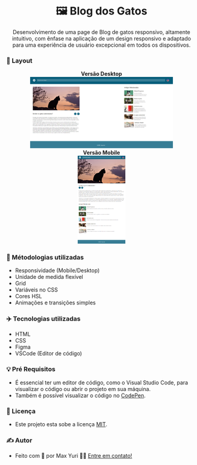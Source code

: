 <h1 align="center"> 
    🖼 Blog dos Gatos
</h1>
<p align="center">
 Desenvolvimento de uma page de Blog de gatos responsivo, altamente intuitivo, com ênfase na aplicação de um design responsivo e adaptado para uma experiência de usuário excepcional em todos os dispositivos.
</p>

### 📰 Layout

<p align="center">
  <strong>Versão Desktop</strong>
  <br>
  <img
    alt="Blog dos Gatos Page Desktop"
    title="Blog dos Gatos Page Desktop"
    src="/Projeto 09 - Blog dos gatos/Assets/Blogdosgatos Desktop.png" width="75%" height="75%"
  />
  <br>
  <strong>Versão Mobile</strong>
  <br>
  <img
    alt="Blog dos Gatos Page Mobile"
    title="Blog dos Gatos Page Mobile"
    src="/Projeto 09 - Blog dos gatos/Assets/Blogdosgatos Mobile.png" width="25%" height="25%"
  />
</p>

### 👀 Métodologias utilizadas 
  - Responsividade (Mobile/Desktop)
  - Unidade de medida flexível
  - Grid
  - Variáveis no CSS
  - Cores HSL
  - Animações e transições simples

### ✈️ Tecnologias utilizadas
  - HTML
  - CSS
  - Figma
  - VSCode (Editor de código)
  

### 💡 Pré Requisitos
  - É essencial ter um editor de código, como o Visual Studio Code, para visualizar o código ou abrir o projeto em sua máquina.
  - Também é possível visualizar o código no [CodePen](https://codepen.io/maxyuri13/pen/oNJwVRB). 

### 📝 Licença

- Este projeto esta sobe a licença [MIT](/LICENSE).

### ✍ Autor

- Feito com 💛 por Max Yuri 👋🏽 [Entre em contato!](https://www.linkedin.com/in/maxyuri13/)